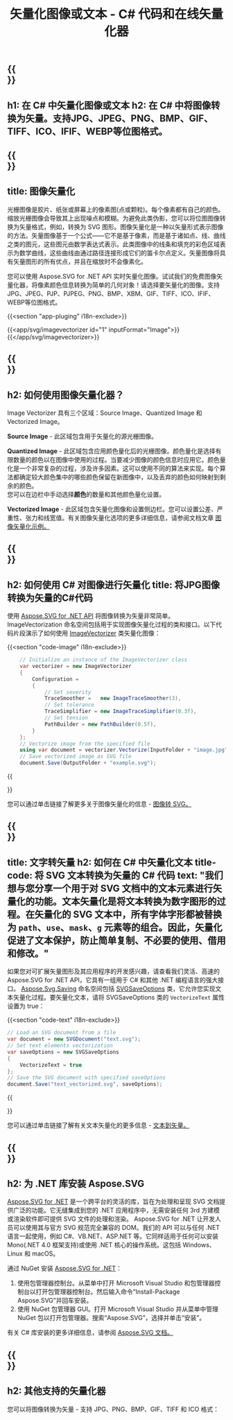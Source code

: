 ﻿---
translation: true
template: /templates/_template-vectorization.md
title: 矢量化图像或文本 - C# 代码和在线矢量化器
url: /net/vectorization/
description: 将图像或 SVG 文本转换为矢量图形并将输出保存为 SVG 文件。在线或在 C# 中矢量化图像或文本！
---

{{<section banner>}}
---
h1: 在 C# 中矢量化图像或文本
h2: 在 C# 中将图像转换为矢量。支持JPG、JPEG、PNG、BMP、GIF、TIFF、ICO、IFIF、WEBP等位图格式。
---

{{<section overview>}}
---
title: 图像矢量化
---

光栅图像是胶片、纸张或屏幕上的像素图(点或颗粒)。每个像素都有自己的颜色。缩放光栅图像会导致其上出现噪点和模糊。为避免此类伪影，您可以将位图图像转换为矢量格式，例如，转换为 SVG 图形。图像矢量化是一种以矢量形式表示图像的方法。矢量图像基于一个公式——它不是基于像素，而是基于诸如点、线、曲线之类的图元，这些图元由数学表达式表示。此类图像中的线条和填充的彩色区域表示为数学曲线，这些曲线由通过路径连接形成它们的笛卡尔点定义。矢量图像将具有矢量图形的所有优点，并且在缩放时不会像素化。
 
您可以使用 Aspose.SVG for .NET API 实时矢量化图像。试试我们的免费图像矢量化器，将像素颜色信息转换为简单的几何对象！请选择要矢量化的图像。支持JPG、JPEG、PJP、PJPEG、PNG、BMP、XBM、GIF、TIFF、ICO、IFIF、WEBP等位图格式。

{{<section "app-pluging" i18n-exclude>}}

{{<app/svg/imagevectorizer id="1" inputFormat="Image">}}{{</app/svg/imagevectorizer>}}

{{<section plugin-use>}}
---
h2: 如何使用图像矢量化器？
---

Image Vectorizer 具有三个区域：Source Image、Quantized Image 和 Vectorized Image。

<b>Source Image</b> - 此区域包含用于矢量化的源光栅图像。

<b>Quantized Image</b> - 此区域包含应用颜色量化后的光栅图像。颜色量化是选择有限数量的颜色以在图像中使用的过程。当要减少图像的颜色信息时应用它。颜色量化是一个非常复杂的过程，涉及许多因素。这可以使用不同的算法来实现。每个算法都确定较大颜色集中的哪些颜色保留在新图像中，以及丢弃的颜色如何映射到剩余的颜色。 <br>您可以在边栏中手动选择<b>颜色</b>的数量和其他颜色量化设置。

<b>Vectorized Image</b> - 此区域包含矢量化图像和设置侧边栏。您可以设置公差、严重性、张力和线宽值。有关图像矢量化选项的更多详细信息，请参阅文档文章 <a href="https://docs.aspose.com/svg/net/how-to-work-with-aspose-svg-api/image-vectorization-examples/" target="_blank">图像矢量化示例。</a>

{{<section image-vectorization>}}
---
h2: 如何使用 C# 对图像进行矢量化
title: 将JPG图像转换为矢量的C#代码
---

使用 <a href="https://products.aspose.com/svg/{{lang.url-fragment}}net/" target="_blank">Aspose.SVG for .NET API</a> 将图像转换为矢量非常简单。 ImageVectorization 命名空间包括用于实现图像矢量化过程的类和接口。以下代码片段演示了如何使用 <a href="https://reference.aspose.com/svg/net/aspose.svg.imagevectorization/imagevectorizer/" target="_blank">ImageVectorizer</a> 类矢量化图像：

{{<section "code-image" i18n-exclude>}}

```cs       
	// Initialize an instance of the ImageVectorizer class
    var vectorizer = new ImageVectorizer
    {
        Configuration = 
		{
			// Set severity
			TraceSmoother =   new ImageTraceSmoother(3),
			// Set tolerance
			TraceSimplifier = new ImageTraceSimplifier(0.3f),
			// Set tension
        	PathBuilder = new PathBuilder(0.5f),
		}
    };
    // Vectorize image from the specified file
	using var document = vectorizer.Vectorize(InputFolder + "image.jpg");
    // Save vectorized image as SVG file 
	document.Save(OutputFolder + "example.svg");
```

{{<section link-image>}}

您可以通过单击链接了解更多关于图像矢量化的信息 - <a href="https://products.aspose.com/svg/{{lang.url-fragment}}net/vectorization/image-to-svg/">图像转 SVG。</a>


{{<section text-vectorization>}}
---
title: 文字转矢量
h2: 如何在 C# 中矢量化文本
title-code: 将 SVG 文本转换为矢量的 C# 代码
text: "我们想与您分享一个用于对 SVG 文档中的文本元素进行矢量化的功能。文本矢量化是将文本转换为数字图形的过程。在矢量化的 SVG 文本中，所有字体字形都被替换为 `path`、`use`、`mask`、`g` 元素等的组合。因此，矢量化促进了文本保护，防止简单复制、不必要的使用、借用和修改。"
---

如果您对可扩展矢量图形及其应用程序的开发感兴趣，请查看我们灵活、高速的 Aspose.SVG for .NET API，它具有一组用于 C# 和其他 .NET 编程语言的强大接口。 <a href="https://reference.aspose.com/svg/net/aspose.svg.saving/" target="_blank">Aspose.Svg.Saving</a> 命名空间包括 <a href=" https://reference.aspose.com/svg/net/aspose.svg.saving/svgsaveoptions/" target="_blank">SVGSaveOptions</a> 类，它允许您实现文本矢量化过程。要矢量化文本，请将 SVGSaveOptions 类的 `VectorizeText` 属性设置为 true：

{{<section "code-text" i18n-exclude>}}

```cs
// Load an SVG document from a file
var document = new SVGDocument("text.svg");
// Set text elements vectorization 
var saveOptions = new SVGSaveOptions
{
    VectorizeText = true
};    
// Save the SVG document with specified saveOptions
document.Save("text_vectorized.svg", saveOptions);
```

{{<section link-text>}}

您可以通过单击链接了解有关文本矢量化的更多信息 - <a href="https://products.aspose.com/svg/{{lang.url-fragment}}net/vectorization/text-to-vector/">文本到矢量。</a>

{{<section installing>}}
---
h2: 为 .NET 库安装 Aspose.SVG
---

<a href="https://products.aspose.com/svg/{{lang.url-fragment}}net/" target="_blank">Aspose.SVG for .NET</a> 是一个跨平台的灵活的库，旨在为处理和呈现 SVG 文档提供广泛的功能。它无缝集成到您的 .NET 应用程序中，无需安装任何 3rd 方建模或渲染软件即可提供 SVG 文件的处理和渲染。 Aspose.SVG for .NET 让开发人员可以使用其与官方 SVG 规范完全兼容的 DOM。我们的 API 可以与任何 .NET 语言一起使用，例如 C#、VB.NET、ASP.NET 等。它同样适用于任何可以安装 Mono(.NET 4.0 框架支持)或使用 .NET 核心的操作系统。这包括 Windows、Linux 和 macOS。

通过 NuGet 安装 <a href="https://www.nuget.org/packages/Aspose.SVG" target="_blank">Aspose.SVG for .NET</a>：
1. 使用包管理器控制台。从菜单中打开 Microsoft Visual Studio 和包管理器控制台以打开包管理器控制台。然后输入命令“Install-Package Aspose.SVG”并回车安装。
2. 使用 NuGet 包管理器 GUI。打开 Microsoft Visual Studio 并从菜单中管理 NuGet 包以打开包管理器。搜索“Aspose.SVG”，选择并单击“安装”。 </br>



有关 C# 库安装的更多详细信息，请参阅 [Aspose.SVG 文档。](https://docs.aspose.com/svg/net/getting-started/installation/)

{{<section other-vectorizers>}}
---
h2: 其他支持的矢量化器
---

您可以将图像转换为矢量 - 支持 JPG、PNG、BMP、GIF、TIFF 和 ICO 格式：